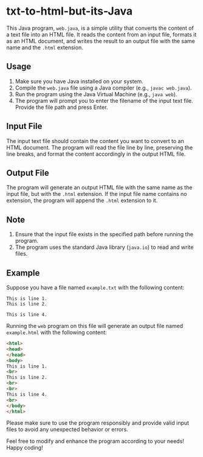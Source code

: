# txt-to-html-but-its-Java

This Java program, `web.java`, is a simple utility that converts the content of a text file into an HTML file. It reads the content from an input file, formats it as an HTML document, and writes the result to an output file with the same name and the `.html` extension.

## Usage

1. Make sure you have Java installed on your system.
2. Compile the `web.java` file using a Java compiler (e.g., `javac web.java`).
3. Run the program using the Java Virtual Machine (e.g., `java web`).
4. The program will prompt you to enter the filename of the input text file. Provide the file path and press Enter.

## Input File

The input text file should contain the content you want to convert to an HTML document. The program will read the file line by line, preserving the line breaks, and format the content accordingly in the output HTML file.

## Output File

The program will generate an output HTML file with the same name as the input file, but with the `.html` extension. If the input file name contains no extension, the program will append the `.html` extension to it.

## Note

1. Ensure that the input file exists in the specified path before running the program.
2. The program uses the standard Java library (`java.io`) to read and write files.

## Example

Suppose you have a file named `example.txt` with the following content:

```
This is line 1.
This is line 2.

This is line 4.
```

Running the `web` program on this file will generate an output file named `example.html` with the following content:

```html
<html>
<head>
</head>
<body>
This is line 1.
<br>
This is line 2.
<br>
<br>
This is line 4.
<br>
</body>
</html>
```

Please make sure to use the program responsibly and provide valid input files to avoid any unexpected behavior or errors.

Feel free to modify and enhance the program according to your needs! Happy coding!

